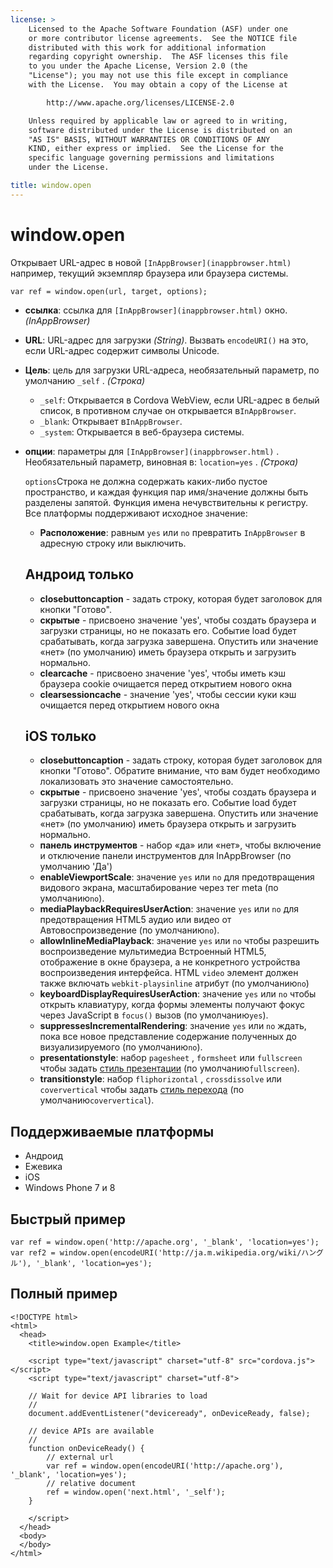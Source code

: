 ```yaml
---
license: >
    Licensed to the Apache Software Foundation (ASF) under one
    or more contributor license agreements.  See the NOTICE file
    distributed with this work for additional information
    regarding copyright ownership.  The ASF licenses this file
    to you under the Apache License, Version 2.0 (the
    "License"); you may not use this file except in compliance
    with the License.  You may obtain a copy of the License at

        http://www.apache.org/licenses/LICENSE-2.0

    Unless required by applicable law or agreed to in writing,
    software distributed under the License is distributed on an
    "AS IS" BASIS, WITHOUT WARRANTIES OR CONDITIONS OF ANY
    KIND, either express or implied.  See the License for the
    specific language governing permissions and limitations
    under the License.

title: window.open
---
```


# window.open

Открывает URL-адрес в новой `[InAppBrowser](inappbrowser.html)` например, текущий экземпляр браузера или браузера системы.

    var ref = window.open(url, target, options);
    

*   **ссылка**: ссылка для `[InAppBrowser](inappbrowser.html)` окно. *(InAppBrowser)*

*   **URL**: URL-адрес для загрузки *(String)*. Вызвать `encodeURI()` на это, если URL-адрес содержит символы Unicode.

*   **Цель**: цель для загрузки URL-адреса, необязательный параметр, по умолчанию `_self` . *(Строка)*
    
    *   `_self`: Открывается в Cordova WebView, если URL-адрес в белый список, в противном случае он открывается в`InAppBrowser`.
    *   `_blank`: Открывает в`InAppBrowser`.
    *   `_system`: Открывается в веб-браузера системы.

*   **опции**: параметры для `[InAppBrowser](inappbrowser.html)` . Необязательный параметр, виновная в: `location=yes` . *(Строка)*
    
    `options`Строка не должна содержать каких-либо пустое пространство, и каждая функция пар имя/значение должны быть разделены запятой. Функция имена нечувствительны к регистру. Все платформы поддерживают исходное значение:
    
    *   **Расположение**: равным `yes` или `no` превратить `InAppBrowser` в адресную строку или выключить.
    ## Андроид только
    
    *   **closebuttoncaption** - задать строку, которая будет заголовок для кнопки "Готово". 
    *   **скрытые** - присвоено значение 'yes', чтобы создать браузера и загрузки страницы, но не показать его. Событие load будет срабатывать, когда загрузка завершена. Опустить или значение «нет» (по умолчанию) иметь браузера открыть и загрузить нормально. 
    *   **clearcache** - присвоено значение 'yes', чтобы иметь кэш браузера cookie очищается перед открытием нового окна
    *   **clearsessioncache** - значение 'yes', чтобы сессии куки кэш очищается перед открытием нового окна
    ## iOS только
    
    *   **closebuttoncaption** - задать строку, которая будет заголовок для кнопки "Готово". Обратите внимание, что вам будет необходимо локализовать это значение самостоятельно.
    *   **скрытые** - присвоено значение 'yes', чтобы создать браузера и загрузки страницы, но не показать его. Событие load будет срабатывать, когда загрузка завершена. Опустить или значение «нет» (по умолчанию) иметь браузера открыть и загрузить нормально. 
    *   **панель инструментов** - набор «да» или «нет», чтобы включение и отключение панели инструментов для InAppBrowser (по умолчанию 'Да')
    *   **enableViewportScale**: значение `yes` или `no` для предотвращения видового экрана, масштабирование через тег meta (по умолчанию`no`).
    *   **mediaPlaybackRequiresUserAction**: значение `yes` или `no` для предотвращения HTML5 аудио или видео от Автовоспроизведение (по умолчанию`no`).
    *   **allowInlineMediaPlayback**: значение `yes` или `no` чтобы разрешить воспроизведение мультимедиа Встроенный HTML5, отображение в окне браузера, а не конкретного устройства воспроизведения интерфейса. HTML `video` элемент должен также включать `webkit-playsinline` атрибут (по умолчанию`no`)
    *   **keyboardDisplayRequiresUserAction**: значение `yes` или `no` чтобы открыть клавиатуру, когда формы элементы получают фокус через JavaScript в `focus()` вызов (по умолчанию`yes`).
    *   **suppressesIncrementalRendering**: значение `yes` или `no` ждать, пока все новое представление содержание полученных до визуализируемого (по умолчанию`no`).
    *   **presentationstyle**: набор `pagesheet` , `formsheet` или `fullscreen` чтобы задать [стиль презентации][1] (по умолчанию`fullscreen`).
    *   **transitionstyle**: набор `fliphorizontal` , `crossdissolve` или `coververtical` чтобы задать [стиль перехода][2] (по умолчанию`coververtical`).

 [1]: http://developer.apple.com/library/ios/documentation/UIKit/Reference/UIViewController_Class/Reference/Reference.html#//apple_ref/occ/instp/UIViewController/modalPresentationStyle
 [2]: http://developer.apple.com/library/ios/#documentation/UIKit/Reference/UIViewController_Class/Reference/Reference.html#//apple_ref/occ/instp/UIViewController/modalTransitionStyle

## Поддерживаемые платформы

*   Андроид
*   Ежевика
*   iOS
*   Windows Phone 7 и 8

## Быстрый пример

    var ref = window.open('http://apache.org', '_blank', 'location=yes');
    var ref2 = window.open(encodeURI('http://ja.m.wikipedia.org/wiki/ハングル'), '_blank', 'location=yes');
    

## Полный пример

    <!DOCTYPE html>
    <html>
      <head>
        <title>window.open Example</title>
    
        <script type="text/javascript" charset="utf-8" src="cordova.js"></script>
        <script type="text/javascript" charset="utf-8">
    
        // Wait for device API libraries to load
        //
        document.addEventListener("deviceready", onDeviceReady, false);
    
        // device APIs are available
        //
        function onDeviceReady() {
            // external url
            var ref = window.open(encodeURI('http://apache.org'), '_blank', 'location=yes');
            // relative document
            ref = window.open('next.html', '_self');
        }
    
        </script>
      </head>
      <body>
      </body>
    </html>